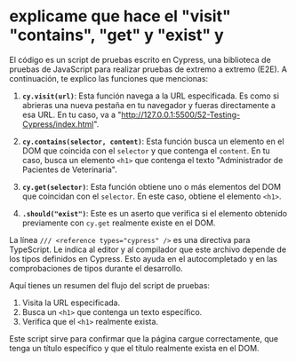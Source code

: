 # explicame que hace el "visit" "contains", "get" y "exist" y <reference types="cypress" />

El código es un script de pruebas escrito en Cypress, una biblioteca de pruebas de JavaScript para realizar pruebas de extremo a extremo (E2E). A continuación, te explico las funciones que mencionas:

1. **`cy.visit(url)`**: Esta función navega a la URL especificada. Es como si abrieras una nueva pestaña en tu navegador y fueras directamente a esa URL. En tu caso, va a "http://127.0.0.1:5500/52-Testing-Cypress/index.html".

2. **`cy.contains(selector, content)`**: Esta función busca un elemento en el DOM que coincida con el `selector` y que contenga el `content`. En tu caso, busca un elemento `<h1>` que contenga el texto "Administrador de Pacientes de Veterinaria".

3. **`cy.get(selector)`**: Esta función obtiene uno o más elementos del DOM que coincidan con el `selector`. En este caso, obtiene el elemento `<h1>`.

4. **`.should("exist")`**: Este es un aserto que verifica si el elemento obtenido previamente con `cy.get` realmente existe en el DOM.

La línea `/// <reference types="cypress" />` es una directiva para TypeScript. Le indica al editor y al compilador que este archivo depende de los tipos definidos en Cypress. Esto ayuda en el autocompletado y en las comprobaciones de tipos durante el desarrollo.

Aquí tienes un resumen del flujo del script de pruebas:

1. Visita la URL especificada.
2. Busca un `<h1>` que contenga un texto específico.
3. Verifica que el `<h1>` realmente exista.

Este script sirve para confirmar que la página cargue correctamente, que tenga un título específico y que el título realmente exista en el DOM.
